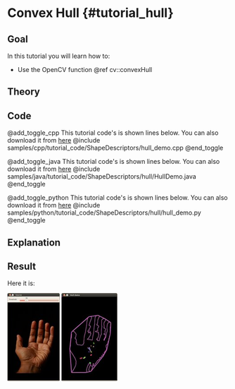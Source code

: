 Convex Hull {#tutorial_hull}
===========

Goal
----

In this tutorial you will learn how to:

-   Use the OpenCV function @ref cv::convexHull

Theory
------

Code
----

@add_toggle_cpp
This tutorial code's is shown lines below. You can also download it from
[here](https://github.com/opencv/opencv/tree/3.4/samples/cpp/tutorial_code/ShapeDescriptors/hull_demo.cpp)
@include samples/cpp/tutorial_code/ShapeDescriptors/hull_demo.cpp
@end_toggle

@add_toggle_java
This tutorial code's is shown lines below. You can also download it from
[here](https://github.com/opencv/opencv/tree/3.4/samples/java/tutorial_code/ShapeDescriptors/hull/HullDemo.java)
@include samples/java/tutorial_code/ShapeDescriptors/hull/HullDemo.java
@end_toggle

@add_toggle_python
This tutorial code's is shown lines below. You can also download it from
[here](https://github.com/opencv/opencv/tree/3.4/samples/python/tutorial_code/ShapeDescriptors/hull/hull_demo.py)
@include samples/python/tutorial_code/ShapeDescriptors/hull/hull_demo.py
@end_toggle

Explanation
-----------

Result
------

Here it is:

![Original](images/Hull_Original_Image.jpg)
![Result](images/Hull_Result.jpg)
